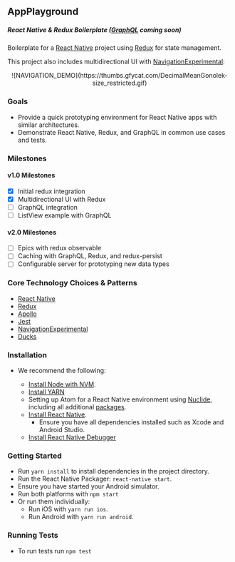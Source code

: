 ## AppPlayground

##### React Native & Redux Boilerplate ([GraphQL](http://dev.apollodata.com/react/react-native.html) coming soon)

Boilerplate for a [React Native](https://facebook.github.io/react-native/) project using [Redux](http://redux.js.org/) for state management.

This project also includes multidirectional UI with [NavigationExperimental](https://github.com/facebook/react-native/tree/master/Libraries/NavigationExperimental):

<center>![NAVIGATION_DEMO](https://thumbs.gfycat.com/DecimalMeanGonolek-size_restricted.gif)</center>

### Goals

* Provide a quick prototyping environment for React Native apps with similar architectures.
* Demonstrate React Native, Redux, and GraphQL in common use cases and tests.

### Milestones

#### v1.0 Milestones

* [x] Initial redux integration
* [x] Multidirectional UI with Redux
* [ ] GraphQL integration
* [ ] ListView example with GraphQL

#### v2.0 Milestones

* [ ] Epics with redux observable
* [ ] Caching with GraphQL, Redux, and redux-persist
* [ ] Configurable server for prototyping new data types

### Core Technology Choices & Patterns

* [React Native](https://facebook.github.io/react-native/)
* [Redux](http://redux.js.org/)
* [Apollo](http://dev.apollodata.com/)
* [Jest](https://facebook.github.io/jest/)
* [NavigationExperimental](https://github.com/facebook/react-native/tree/master/Libraries/NavigationExperimental)
* [Ducks](https://github.com/erikras/ducks-modular-redux)

### Installation

* We recommend the following:

  * [Install Node with NVM](https://github.com/creationix/nvm).
  * [Install YARN](https://yarnpkg.com/)
  * Setting up Atom for a React Native environment using [Nuclide](https://nuclide.io/docs/quick-start/getting-started/#installation), including all additional [packages](https://nuclide.io/docs/quick-start/getting-started/#packages).
  * [Install React Native](https://facebook.github.io/react-native/).
    * Ensure you have all dependencies installed such as Xcode and Android Studio.
  * [Install React Native Debugger](https://github.com/jhen0409/react-native-debugger)

### Getting Started

* Run `yarn install` to install dependencies in the project directory.
* Run the React Native Packager: `react-native start`.
* Ensure you have started your Android simulator.
* Run both platforms with `npm start`
* Or run them individually:
  * Run iOS with `yarn run ios`.
  * Run Android with `yarn run android`.

### Running Tests

* To run tests run `npm test`
